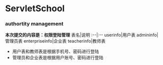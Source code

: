 # ServletSchool

### authortity management
**本次提交的内容是：权限登陆管理**
表名|说明
:--|:--
userinfo|用户表
admininfo|管理员表
enterpriseinfo|企业表
teacherinfo|教师表

* 用户表和教师表是根据手机号、密码进行登陆
* 管理员和企业表是根据用户账号、密码进行登陆
